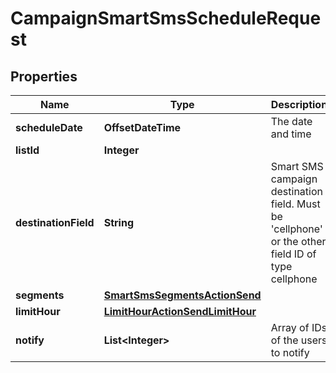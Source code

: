 

# CampaignSmartSmsScheduleRequest


## Properties

| Name | Type | Description | Notes |
|------------ | ------------- | ------------- | -------------|
|**scheduleDate** | **OffsetDateTime** | The date and time |  [optional] |
|**listId** | **Integer** |  |  |
|**destinationField** | **String** | Smart SMS campaign destination field. Must be &#39;cellphone&#39; or the other field ID of type                                 cellphone |  |
|**segments** | [**SmartSmsSegmentsActionSend**](SmartSmsSegmentsActionSend.md) |  |  |
|**limitHour** | [**LimitHourActionSendLimitHour**](LimitHourActionSendLimitHour.md) |  |  [optional] |
|**notify** | **List&lt;Integer&gt;** | Array of IDs of the users to notify |  [optional] |



